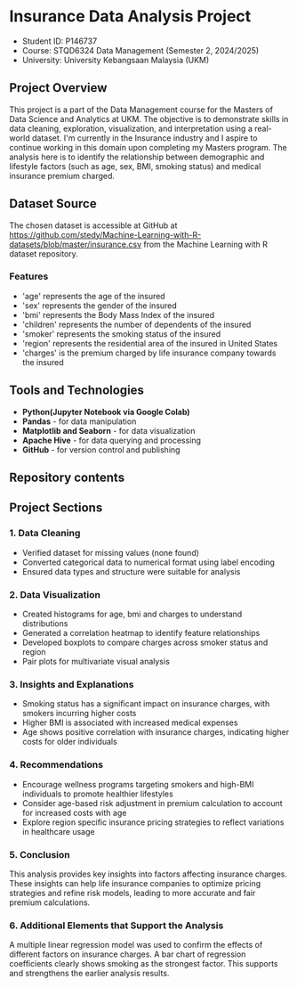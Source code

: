 # Insurance Data Analysis Project
- Student ID: P146737
- Course: STQD6324 Data Management (Semester 2, 2024/2025)
- University: University Kebangsaan Malaysia (UKM)

## Project Overview
This project is a part of the Data Management course for the Masters of Data Science and Analytics at UKM. 
The objective is to demonstrate skills in data cleaning, exploration, visualization, and interpretation using a real-world dataset. I'm currently in the Insurance industry and I aspire to continue working in this domain upon completing my Masters program.
The analysis here is to identify the relationship between demographic and lifestyle factors (such as age, sex, BMI, smoking status) and medical insurance premium charged.

## Dataset Source
The chosen dataset is accessible at GitHub at https://github.com/stedy/Machine-Learning-with-R-datasets/blob/master/insurance.csv from the Machine Learning with R dataset repository.

### Features
- 'age' represents the age of the insured 
- 'sex' represents the gender of the insured 
- 'bmi' represents the Body Mass Index of the insured 
- 'children' represents the number of dependents of the insured
- 'smoker' represents the smoking status of the insured
- 'region' represents the residential area of the insured in United States
- 'charges' is the premium charged by life insurance company towards the insured

## Tools and Technologies
- **Python(Jupyter Notebook via Google Colab)**
- **Pandas** - for data manipulation
- **Matplotlib and Seaborn** - for data visualization
- **Apache Hive** - for data querying and processing
- **GitHub** - for version control and publishing

## Repository contents
## Project Sections
### 1. Data Cleaning
- Verified dataset for missing values (none found)
- Converted categorical data to numerical format using label encoding
- Ensured data types and structure were suitable for analysis

### 2. Data Visualization
- Created histograms for age, bmi and charges to understand distributions
- Generated a correlation heatmap to identify feature relationships
- Developed boxplots to compare charges across smoker status and region
- Pair plots for multivariate visual analysis

### 3. Insights and Explanations
- Smoking status has a significant impact on insurance charges, with smokers incurring higher costs
- Higher BMI is associated with increased medical expenses
- Age shows positive correlation with insurance charges, indicating higher costs for older individuals

### 4. Recommendations
- Encourage wellness programs targeting smokers and high-BMI individuals to promote healthier lifestyles
- Consider age-based risk adjustment in premium calculation to account for increased costs with age
- Explore region specific insurance pricing strategies to reflect variations in healthcare usage

### 5. Conclusion
This analysis provides key insights into factors affecting insurance charges. These insights can help life insurance companies to optimize pricing strategies and refine risk models, leading to more accurate and fair premium calculations.

### 6. Additional Elements that Support the Analysis
A multiple linear regression model was used to confirm the effects of different factors on insurance charges. A bar chart of regression coefficients clearly shows smoking as the strongest factor. This supports and strengthens the earlier analysis results.

